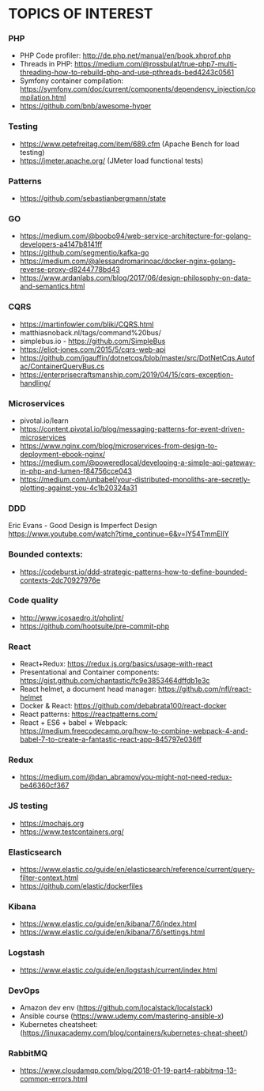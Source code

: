 # TOPICS OF INTEREST

### PHP
- PHP Code profiler: http://de.php.net/manual/en/book.xhprof.php
- Threads in PHP: https://medium.com/@rossbulat/true-php7-multi-threading-how-to-rebuild-php-and-use-pthreads-bed4243c0561
- Symfony container compilation: https://symfony.com/doc/current/components/dependency_injection/compilation.html
- https://github.com/bnb/awesome-hyper

### Testing
- https://www.petefreitag.com/item/689.cfm (Apache Bench for load testing)
- https://jmeter.apache.org/ (JMeter load functional tests)

### Patterns
- https://github.com/sebastianbergmann/state

### GO
- https://medium.com/@boobo94/web-service-architecture-for-golang-developers-a4147b8141ff
- https://github.com/segmentio/kafka-go
- https://medium.com/@alessandromarinoac/docker-nginx-golang-reverse-proxy-d8244778bd43
- https://www.ardanlabs.com/blog/2017/06/design-philosophy-on-data-and-semantics.html

### CQRS
- https://martinfowler.com/bliki/CQRS.html
- matthiasnoback.nl/tags/command%20bus/
- simplebus.io - https://github.com/SimpleBus
- https://eliot-jones.com/2015/5/cqrs-web-api
- https://github.com/jgauffin/dotnetcqs/blob/master/src/DotNetCqs.Autofac/ContainerQueryBus.cs
- https://enterprisecraftsmanship.com/2019/04/15/cqrs-exception-handling/

### Microservices
- pivotal.io/learn
- https://content.pivotal.io/blog/messaging-patterns-for-event-driven-microservices
- https://www.nginx.com/blog/microservices-from-design-to-deployment-ebook-nginx/
- https://medium.com/@poweredlocal/developing-a-simple-api-gateway-in-php-and-lumen-f84756cce043
- https://medium.com/unbabel/your-distributed-monoliths-are-secretly-plotting-against-you-4c1b20324a31

### DDD
Eric Evans - Good Design is Imperfect Design
https://www.youtube.com/watch?time_continue=6&v=lY54TmmEllY

### Bounded contexts:
- https://codeburst.io/ddd-strategic-patterns-how-to-define-bounded-contexts-2dc70927976e

### Code quality
- http://www.icosaedro.it/phplint/
- https://github.com/hootsuite/pre-commit-php

### React
- React+Redux: https://redux.js.org/basics/usage-with-react
- Presentational and Container components: https://gist.github.com/chantastic/fc9e3853464dffdb1e3c
- React helmet, a document head manager: https://github.com/nfl/react-helmet
- Docker & React: https://github.com/debabrata100/react-docker
- React patterns: https://reactpatterns.com/
- React + ES6 + babel + Webpack: https://medium.freecodecamp.org/how-to-combine-webpack-4-and-babel-7-to-create-a-fantastic-react-app-845797e036ff

### Redux
- https://medium.com/@dan_abramov/you-might-not-need-redux-be46360cf367

### JS testing
- https://mochajs.org
- https://www.testcontainers.org/

### Elasticsearch
- https://www.elastic.co/guide/en/elasticsearch/reference/current/query-filter-context.html
- https://github.com/elastic/dockerfiles

### Kibana
- https://www.elastic.co/guide/en/kibana/7.6/index.html
- https://www.elastic.co/guide/en/kibana/7.6/settings.html

### Logstash
- https://www.elastic.co/guide/en/logstash/current/index.html

### DevOps
- Amazon dev env (https://github.com/localstack/localstack)
- Ansible course (https://www.udemy.com/mastering-ansible-x)
- Kubernetes cheatsheet: (https://linuxacademy.com/blog/containers/kubernetes-cheat-sheet/)

### RabbitMQ
- https://www.cloudamqp.com/blog/2018-01-19-part4-rabbitmq-13-common-errors.html

